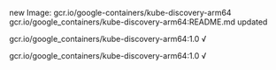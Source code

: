 new Image: gcr.io/google-containers/kube-discovery-arm64
gcr.io/google_containers/kube-discovery-arm64:README.md updated 

gcr.io/google_containers/kube-discovery-arm64:1.0 √

gcr.io/google_containers/kube-discovery-arm64:1.0 √

